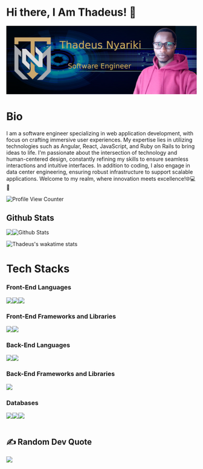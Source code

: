 # Hi there, I Am Thadeus! 👋

<a href="https://thadeus.vercel.app/" target="_blank"><img src="https://raw.githubusercontent.com/thadeusdev/thadeus/main/src/assets/banner.png"/></a>
# Bio 
I am a software engineer specializing in web application development, with focus on crafting immersive user experiences. My expertise lies in utilizing technologies such as Angular, React, JavaScript, and Ruby on Rails to bring ideas to life. I'm passionate about the intersection of technology and human-centered design, constantly refining my skills to ensure seamless interactions and intuitive interfaces. In addition to coding, I also engage in data center engineering, ensuring robust infrastructure to support scalable applications. Welcome to my realm, where innovation meets excellence!🌐💻🚀

![Profile View Counter](https://komarev.com/ghpvc/?username=thedeusdev)

## Github Stats


<a href="https://readme-stats-cfgj2cxdy.vercel.app/api?username=thadeusdev&count_private=true&show_icons=true&theme=cobalt">
  <img  align="left" src = "https://github-readme-streak-stats.herokuapp.com/?user=thadeusdev&theme=gotham">
</a>

<img src="https://github-readme-stats.vercel.app/api?username=thadeusdev&theme=radical&show_icons=true" alt="Github Stats"/>

![Thadeus's wakatime stats](https://github-readme-stats.vercel.app/api/wakatime?username=thadeusdev&theme=gotham&layout=compact)
<br/>

# Tech Stacks

### Front-End Languages 

<img src= "https://img.shields.io/badge/html5-%23E34F26.svg?style=for-the-badge&logo=html5&logoColor=white" align="left" />
<img src= "https://img.shields.io/badge/css3-%231572B6.svg?style=for-the-badge&logo=css3&logoColor=white" align="left"/>
<img src="https://img.shields.io/badge/javascript-%23323330.svg?style=for-the-badge&logo=javascript&logoColor=%23F7DF1E" align="left"/> <br/>

### Front-End Frameworks and Libraries

<img src="https://img.shields.io/badge/angular.js-%23E23237.svg?style=for-the-badge&logo=angularjs&logoColor=white" align="left"/>
<img src="https://img.shields.io/badge/react-%2320232a.svg?style=for-the-badge&logo=react&logoColor=%2361DAFB" align="left"/> <br/>

### Back-End Languages
<img src = "https://img.shields.io/badge/java-%23ED8B00.svg?style=for-the-badge&logo=java&logoColor=white" align = "left"/>
<img src = "https://img.shields.io/badge/ruby-%23CC342D.svg?style=for-the-badge&logo=ruby&logoColor=white" align = "left"/> <br/>

### Back-End Frameworks and Libraries
<img src = "https://img.shields.io/badge/rails-%23CC0000.svg?style=for-the-badge&logo=ruby-on-rails&logoColor=white" align = "left"/> <br/>

### Databases

<img src="https://img.shields.io/badge/Firebase-039BE5?style=for-the-badge&logo=Firebase&logoColor=white" align="left"/>
<img src= "https://img.shields.io/badge/postgres-%23316192.svg?style=for-the-badge&logo=postgresql&logoColor=white" align= "left" />
<img src="https://img.shields.io/badge/sqlite-%2307405e.svg?style=for-the-badge&logo=sqlite&logoColor=white" align = "left" /> <br/>
<br/>

## ✍️ Random Dev Quote
![](https://quotes-github-readme.vercel.app/api?type=horizontal&theme=tokyonight&layout=compact)

